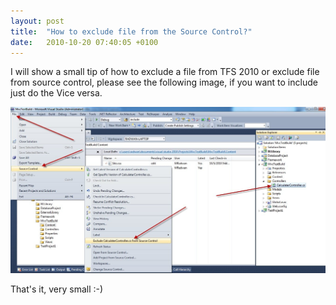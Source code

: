 ```yaml
---
layout: post
title:  "How to exclude file from the Source Control?"
date:   2010-10-20 07:40:05 +0100
---
```


I will show a small tip of how to exclude a file from TFS 2010 or exclude file from source control, please see the following image, if you want to include just do the Vice versa. 

[![Exclude file](/assets/img/2010/10/ExculdeFile.jpg)](/assets/img/2010/10/ExculdeFile.jpg)

That\'s it, very small :-)

